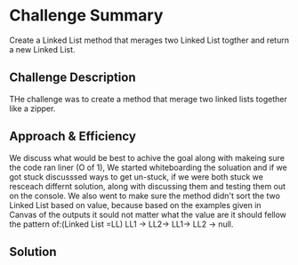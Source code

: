 # Challenge Summary
Create a Linked List method that merages two Linked List togther and return a new Linked List.

## Challenge Description
THe challenge was to create a method that merage two linked lists together like a zipper.

## Approach & Efficiency
We discuss what would be best to achive the goal along with makeing sure the code ran liner (O of 1), We started whiteboarding the soluation and if we got stuck discusssed ways to get un-stuck, if we were both stuck we resceach differnt solution, along with discussing them and testing them out on the console. We also went to make sure the method didn't sort the two Linked List based on value, because based on the examples given in Canvas of the outputs it sould not matter what the value are it should fellow the pattern of:(Linked List =LL) LL1 -> LL2-> LL1-> LL2 -> null. 

## Solution
<!-- Embedded whiteboard image -->